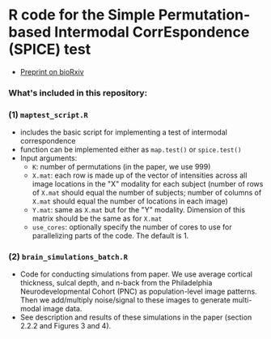 # R code for the Simple Permutation-based Intermodal CorrEspondence (SPICE) test

- [Preprint on bioRxiv](https://www.biorxiv.org/content/10.1101/2020.09.10.285049v1)

### What's included in this repository:

### (1) `maptest_script.R`
- includes the basic script for implementing a test of intermodal correspondence
- function can be implemented either as `map.test()` or `spice.test()`
- Input arguments:
    - `K`: number of permutations (in the paper, we use 999)
    - `X.mat`: each row is made up of the vector of intensities across all image locations in the "X" modality for each subject (number of rows of `X.mat` should equal the number of subjects; number of columns of `X.mat` should equal the number of locations in each image)
    - `Y.mat`: same as `X.mat` but for the "Y" modality. Dimension of this matrix should be the same as for `X.mat`
    - `use_cores`: optionally specify the number of cores to use for parallelizing parts of the code. The default is 1.
    
### (2) `brain_simulations_batch.R`
- Code for conducting simulations from paper. We use average cortical thickness, sulcal depth, and n-back from the Philadelphia Neurodevelopmental Cohort (PNC) as population-level image patterns. Then we add/multiply noise/signal to these images to generate multi-modal image data.
- See description and results of these simulations in the paper (section 2.2.2 and Figures 3 and 4).
